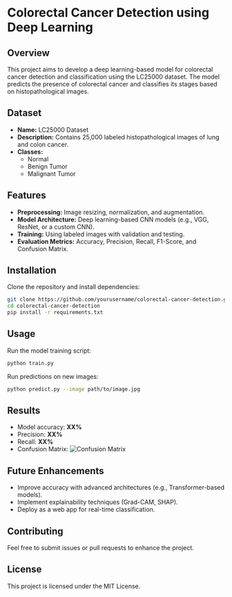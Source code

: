 # Colorectal Cancer Detection using Deep Learning

## Overview
This project aims to develop a deep learning-based model for colorectal cancer detection and classification using the LC25000 dataset. The model predicts the presence of colorectal cancer and classifies its stages based on histopathological images.

## Dataset
- **Name:** LC25000 Dataset
- **Description:** Contains 25,000 labeled histopathological images of lung and colon cancer.
- **Classes:** 
  - Normal
  - Benign Tumor
  - Malignant Tumor
  
## Features
- **Preprocessing:** Image resizing, normalization, and augmentation.
- **Model Architecture:** Deep learning-based CNN models (e.g., VGG, ResNet, or a custom CNN).
- **Training:** Using labeled images with validation and testing.
- **Evaluation Metrics:** Accuracy, Precision, Recall, F1-Score, and Confusion Matrix.

## Installation
Clone the repository and install dependencies:
```bash
git clone https://github.com/yourusername/colorectal-cancer-detection.git
cd colorectal-cancer-detection
pip install -r requirements.txt
```

## Usage
Run the model training script:
```bash
python train.py
```
Run predictions on new images:
```bash
python predict.py --image path/to/image.jpg
```

## Results
- Model accuracy: **XX%**
- Precision: **XX%**
- Recall: **XX%**
- Confusion Matrix:
  ![Confusion Matrix](results/confusion_matrix.png)

## Future Enhancements
- Improve accuracy with advanced architectures (e.g., Transformer-based models).
- Implement explainability techniques (Grad-CAM, SHAP).
- Deploy as a web app for real-time classification.

## Contributing
Feel free to submit issues or pull requests to enhance the project.

## License
This project is licensed under the MIT License.
